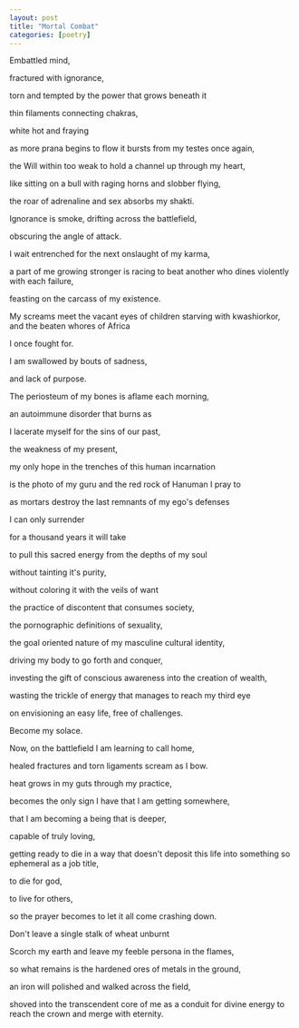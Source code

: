 ```yaml
---
layout: post
title: "Mortal Combat"
categories: [poetry]
---
```


Embattled mind,

fractured with ignorance,

torn and tempted by the power that grows beneath it

thin filaments connecting chakras,

white hot and fraying

as more prana begins to flow it bursts from my testes once again,

the Will within too weak to hold a channel up through my heart,

like sitting on a bull with raging horns and slobber flying,

the roar of adrenaline and sex absorbs my shakti.

Ignorance is smoke, drifting across the battlefield,

obscuring the angle of attack.

I wait entrenched for the next onslaught of my karma,

a part of me growing stronger is racing to beat another who dines violently with each failure,

feasting on the carcass of my existence.

My screams meet the vacant eyes of children starving with kwashiorkor, and the beaten whores of Africa

I once fought for.

I am swallowed by bouts of sadness,

and lack of purpose.

The periosteum of my bones is aflame each morning,

an autoimmune disorder that burns as

I lacerate myself for the sins of our past,

the weakness of my present,

my only hope in the trenches of this human incarnation

is the photo of my guru and the red rock of Hanuman I pray to

as mortars destroy the last remnants of my ego's defenses

I can only surrender

for a thousand years it will take

to pull this sacred energy from the depths of my soul

without tainting it's purity,

without coloring it with the veils of want

the practice of discontent that consumes society,

the pornographic definitions of sexuality,

the goal oriented nature of my masculine cultural identity,

driving my body to go forth and conquer,

investing the gift of conscious awareness into the creation of wealth,

wasting the trickle of energy that manages to reach my third eye

on envisioning an easy life, free of challenges.

Become my solace.

Now, on the battlefield I am learning to call home,

healed fractures and torn ligaments scream as I bow.

heat grows in my guts through my practice,

becomes the only sign I have that I am getting somewhere,

that I am becoming a being that is deeper,

capable of truly loving,

getting ready to die in a way that doesn't deposit this life into something so ephemeral as a job title,

to die for god,

to live for others,

so the prayer becomes to let it all come crashing down.

Don't leave a single stalk of wheat unburnt

Scorch my earth and leave my feeble persona in the flames,

so what remains is the hardened ores of metals in the ground,

an iron will polished and walked across the field,

shoved into the transcendent core of me as a conduit for divine energy to reach the crown and merge with eternity.